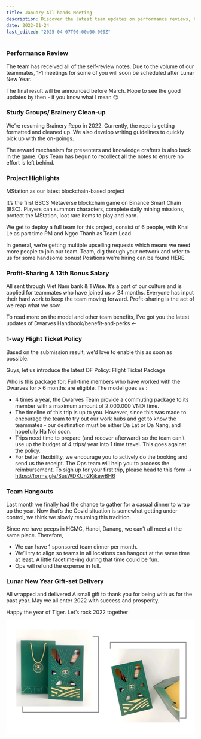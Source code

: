 ```yaml
---
title: January All-hands Meeting
description: Discover the latest team updates on performance reviews, blockchain projects, profit-sharing, flight ticket policies, and upcoming team events for 2022.
date: 2022-01-24
last_edited: "2025-04-07T00:00:00.000Z"
---
```


### Performance Review

The team has received all of the self-review notes. Due to the volume of our teammates, 1-1 meetings for some of you will soon be scheduled after Lunar New Year.

The final result will be announced before March. Hope to see the good updates by then - if you know what I mean 😏

### Study Groups/ Brainery Clean-up

We’re resuming Brainery Repo in 2022. Currently, the repo is getting formatted and cleaned up. We also develop writing guidelines to quickly pick up with the on-goings.

The reward mechanism for presenters and knowledge crafters is also back in the game. Ops Team has begun to recollect all the notes to ensure no effort is left behind.

### Project Highlights

MStation as our latest blockchain-based project

It’s the first BSCS Metaverse blockchain game on Binance Smart Chain (BSC). Players can summon characters, complete daily mining missions, protect the MStation, loot rare items to play and earn.

We get to deploy a full team for this project, consist of 6 people, with Khai Le as part time PM and Ngọc Thành as Team Lead

In general, we’re getting multiple upselling requests which means we need more people to join our team. Team, dig through your network and refer to us for some handsome bonus! Positions we’re hiring can be found HERE.

### Profit-Sharing & 13th Bonus Salary

All sent through Viet Nam bank & TWise. It’s a part of our culture and is applied for teammates who have joined us > 24 months. Everyone has input their hard work to keep the team moving forward. Profit-sharing is the act of we reap what we sow.

To read more on the model and other team benefits, I’ve got you the latest updates of Dwarves Handbook/benefit-and-perks ←

### 1-way Flight Ticket Policy

Based on the submission result, we’d love to enable this as soon as possible.

Guys, let us introduce the latest DF Policy: Flight Ticket Package

Who is this package for: Full-time members who have worked with the Dwarves for > 6 months are eligible. The model goes as :

- 4 times a year, the Dwarves Team provide a commuting package to its member with a maximum amount of 2.000.000 VND/ time.
- The timeline of this trip is up to you. However, since this was made to encourage the team to try out our work hubs and get to know the teammates - our destination must be either Da Lat or Da Nang, and hopefully Ha Noi soon.
- Trips need time to prepare (and recover afterward) so the team can’t use up the budget of 4 trips/ year into 1 time travel. This goes against the policy.
- For better flexibility, we encourage you to actively do the booking and send us the receipt. The Ops team will help you to process the reimbursement.
  To sign up for your first trip, please head to this form → https://forms.gle/SusWDKUn2KjkewBH6

### Team Hangouts

Last month we finally had the chance to gather for a casual dinner to wrap up the year. Now that’s the Covid situation is somewhat getting under control, we think we slowly resuming this tradition.

Since we have peeps in HCMC, Hanoi, Danang, we can’t all meet at the same place. Therefore,

- We can have 1 sponsored team dinner per month.
- We’ll try to align so teams in all locations can hangout at the same time at least. A little facetime-ing during that time could be fun.
- Ops will refund the expense in full.

### Lunar New Year Gift-set Delivery

All wrapped and delivered
A small gift to thank you for being with us for the past year. May we all enter 2022 with success and prosperity.

Happy the year of Tiger. Let’s rock 2022 together

![](assets/notion-image-1744006929168-5ocaz.webp)
